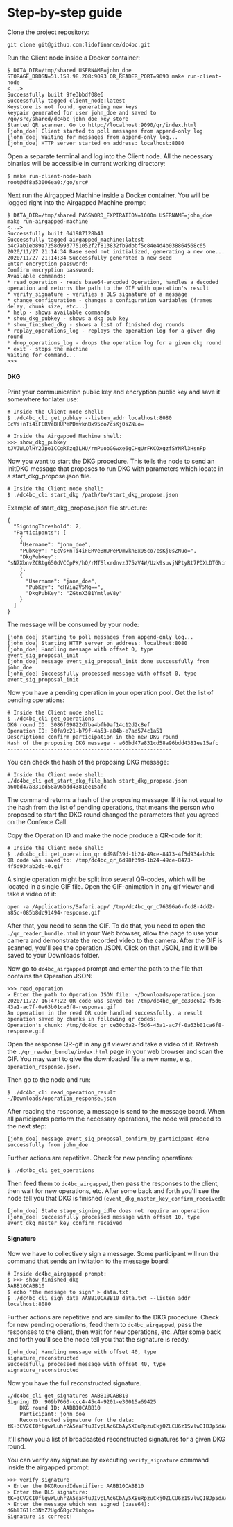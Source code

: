 # Step-by-step guide

Clone the project repository:
```
git clone git@github.com:lidofinance/dc4bc.git
```

Run the Client node inside a Docker container:
```
$ DATA_DIR=/tmp/shared USERNAME=john_doe STORAGE_DBDSN=51.158.98.208:9093 QR_READER_PORT=9090 make run-client-node
<...>
Successfully built 9fe3bbdf08e6
Successfully tagged client_node:latest
Keystore is not found, generating new keys
keypair generated for user john_doe and saved to /go/src/shared/dc4bc_john_doe_key_store
Started QR scanner. Go to http://localhost:9090/qr/index.html
[john_doe] Client started to poll messages from append-only log
[john_doe] Waiting for messages from append-only log...
[john_doe] HTTP server started on address: localhost:8080
```

Open a separate terminal and log into the Client node. All the necessary binaries will be accessible in current working directory:
```
$ make run-client-node-bash
root@df8a53006ea0:/go/src#
```

Next run the Airgapped Machine inside a Docker container. You will be logged right into the Airgapped Machine prompt:
```
$ DATA_DIR=/tmp/shared PASSWORD_EXPIRATION=1000m USERNAME=john_doe make run-airgapped-machine
<...>
Successfully built 041987128b41
Successfully tagged airgapped_machine:latest
b4c7ab1eb89a7258d9937751052f2f813832fb9dbbf5c84e4d4b038864568c65
2020/11/27 21:14:34 Base seed not initialized, generating a new one...
2020/11/27 21:14:34 Successfully generated a new seed
Enter encryption password:
Confirm encryption password:
Available commands:
* read_operation - reads base64-encoded Operation, handles a decoded operation and returns the path to the GIF with operation's result
* verify_signature - verifies a BLS signature of a message
* change_configuration - changes a configuration variables (frames delay, chunk size, etc...)
* help - shows available commands
* show_dkg_pubkey - shows a dkg pub key
* show_finished_dkg - shows a list of finished dkg rounds
* replay_operations_log - replays the operation log for a given dkg round
* drop_operations_log - drops the operation log for a given dkg round
* exit - stops the machine
Waiting for command...
>>>
```

#### DKG

Print your communication public key and encryption public key and save it somewhere for later use:
``` 
# Inside the Client node shell:
$ ./dc4bc_cli get_pubkey --listen_addr localhost:8080
EcVs+nTi4iFERVeBHUPePDmvknBx95co7csKj0sZNuo=

# Inside the Airgapped Machine shell:
>>> show_dkg_pubkey
tJVJWLQlHY2Jpo1CCgRTzq3LHU/rmPuobGGwxe6gCHgUrFKCOxgzfSYNRl3HsnFp
```

Now you want to start the DKG procedure. This tells the node to send an InitDKG message that proposes to run DKG with parameters which locate in a start_dkg_propose.json file.
```
# Inside the Client node shell:
$ ./dc4bc_cli start_dkg /path/to/start_dkg_propose.json
```
Example of start_dkg_propose.json file structure:
```
{
  "SigningThreshold": 2,
  "Participants": [
    {
    "Username": "john_doe",
    "PubKey": "EcVs+nTi4iFERVeBHUPePDmvknBx95co7csKj0sZNuo=",
    "DkgPubKey": "sN7XbnvZCRtg650dVCCpPK/hQ/rMTSlxrdnvzJ75zV4W/Uzk9suvjNPtyRt7PDXLDTGNimn+4X/FcJj2K6vDdgqOrr9BHwMqJXnQykcv3IV0ggIUjpMMgdbQ+0iSseyq"
    },
    {
      "Username": "jane_doe",
      "PubKey": "cHVia2V5Mg==",
      "DkgPubKey": "ZGtnX3B1YmtleV8y"
    }
  ]
}
```

The message will be consumed by your node:
```
[john_doe] starting to poll messages from append-only log...
[john_doe] Starting HTTP server on address: localhost:8080
[john_doe] Handling message with offset 0, type event_sig_proposal_init
[john_doe] message event_sig_proposal_init done successfully from john_doe
[john_doe] Successfully processed message with offset 0, type event_sig_proposal_init
```

Now you have a pending operation in your operation pool. Get the list of pending operations:
```
# Inside the Client node shell:
$ ./dc4bc_cli get_operations
DKG round ID: 3086f09822d7ba4bfb9af14c12d2c8ef
Operation ID: 30fa9c21-b79f-4a53-a84b-e7ad574c1a51
Description: confirm participation in the new DKG round
Hash of the proposing DKG message - a60bd47a831cd58a96bdd4381ee15afc
-----------------------------------------------------
```

You can check the hash of the proposing DKG message:
```
# Inside the Client node shell:
./dc4bc_cli get_start_dkg_file_hash start_dkg_propose.json
a60bd47a831cd58a96bdd4381ee15afc
```
The command returns a hash of the proposing message. If it is not equal to the hash from the list of pending operations, that means the person who proposed to start the DKG round changed the parameters that you agreed on the Conferce Call.

Copy the Operation ID and make the node produce a QR-code for it:
```
# Inside the Client node shell:
$ ./dc4bc_cli get_operation_qr 6d98f39d-1b24-49ce-8473-4f5d934ab2dc
QR code was saved to: /tmp/dc4bc_qr_6d98f39d-1b24-49ce-8473-4f5d934ab2dc-0.gif
```

A single operation might be split into several QR-codes, which will be located in a single GIF file. Open the GIF-animation in any gif viewer and take a video of it:
```
open -a /Applications/Safari.app/ /tmp/dc4bc_qr_c76396a6-fcd8-4dd2-a85c-085b8dc91494-response.gif
```

After that, you need to scan the GIF. To do that, you need to open the `./qr_reader_bundle.html` in your Web browser, allow the page to use your camera and demonstrate the recorded video to the camera. After the GIF is scanned, you'll see the operation JSON. Click on that JSON, and it will be saved to your Downloads folder.

Now go to `dc4bc_airgapped` prompt and enter the path to the file that contains the Operation JSON:

```
>>> read_operation
> Enter the path to Operation JSON file: ~/Downloads/operation.json
2020/11/27 16:47:22 QR code was saved to: /tmp/dc4bc_qr_ce30c6a2-f5d6-43a1-ac7f-0a63b01ca6f8-response.gif
An operation in the read QR code handled successfully, a result operation saved by chunks in following qr codes:
Operation's chunk: /tmp/dc4bc_qr_ce30c6a2-f5d6-43a1-ac7f-0a63b01ca6f8-response.gif
```

Open the response QR-gif in any gif viewer and take a video of it. Refresh the `./qr_reader_bundle/index.html` page in your web browser and scan the GIF. You may want to give the downloaded file a new name, e.g., `operation_response.json`.

Then go to the node and run:
```
$ ./dc4bc_cli read_operation_result ~/Downloads/operation_response.json
```

After reading the response, a message is send to the message board. When all participants perform the necessary operations, the node will proceed to the next step:
```
[john_doe] message event_sig_proposal_confirm_by_participant done successfully from john_doe
```
Further actions are repetitive. Check for new pending operations:
```
$ ./dc4bc_cli get_operations
```

Then feed them to `dc4bc_airgapped`, then pass the responses to the client, then wait for new operations, etc. After some back and forth you'll see the node tell you that DKG is finished (`event_dkg_master_key_confirm_received`):
```
[john_doe] State stage_signing_idle does not require an operation
[john_doe] Successfully processed message with offset 10, type event_dkg_master_key_confirm_received
``` 

#### Signature

Now we have to collectively sign a message. Some participant will run the command that sends an invitation to the message board:

```
# Inside dc4bc_airgapped prompt:
$ >>> show_finished_dkg
AABB10CABB10
$ echo "the message to sign" > data.txt
$ ./dc4bc_cli sign_data AABB10CABB10 data.txt --listen_addr localhost:8080
```  
Further actions are repetitive and are similar to the DKG procedure. Check for new pending operations, feed them to `dc4bc_airgapped`, pass the responses to the client, then wait for new operations, etc. After some back and forth you'll see the node tell you that the signature is ready:
```
[john_doe] Handling message with offset 40, type signature_reconstructed
Successfully processed message with offset 40, type signature_reconstructed
```

Now you have the full reconstructed signature. 
```
./dc4bc_cli get_signatures AABB10CABB10
Signing ID: 909b7660-ccc4-45c4-9201-e30015a69425
	DKG round ID: AABB10CABB10
	Participant: john_doe
	Reconstructed signature for the data: tK+3CV2CI0flgwWLuhrZA5eaFfuJIvpLAc6CbAy5XBuRpzuCkjOZLCU6z1SvlwQIBJp5dAVa2rtbSy1jl98YtidujVWeUDNUz+kRl2C1C1BeLG5JvzQxhgr2dDxq0thu
```
It'll show you a list of broadcasted reconstructed signatures for a given DKG round.

You can verify any signature by executing `verify_signature` command inside the airgapped prompt:
```
>>> verify_signature
> Enter the DKGRoundIdentifier: AABB10CABB10
> Enter the BLS signature: tK+3CV2CI0flgwWLuhrZA5eaFfuJIvpLAc6CbAy5XBuRpzuCkjOZLCU6z1SvlwQIBJp5dAVa2rtbSy1jl98YtidujVWeUDNUz+kRl2C1C1BeLG5JvzQxhgr2dDxq0thu
> Enter the message which was signed (base64): dGhlIG1lc3NhZ2UgdG8gc2lnbgo=
Signature is correct!
```
